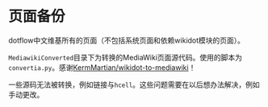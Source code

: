 # 页面备份

dotflow中文维基所有的页面（不包括系统页面和依赖wikidot模块的页面）。

`MediawikiConverted`目录下为转换的MediaWiki页面源代码。使用的脚本为`convertia.py`。感谢[KermMartian/wikidot-to-mediawiki](https://github.com/KermMartian/wikidot-to-mediawiki)！

一些源码无法被转换，例如链接与`hcell`。这些问题需要在以后想办法解决，例如手动更改。
